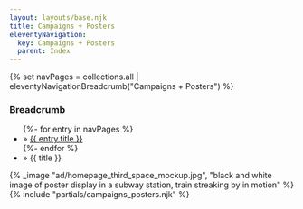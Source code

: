 ```yaml
---
layout: layouts/base.njk
title: Campaigns + Posters
eleventyNavigation:
  key: Campaigns + Posters
  parent: Index
---
```

{% set navPages = collections.all | eleventyNavigationBreadcrumb("Campaigns + Posters") %}
<div class="breadcrumb">
    <h3 class="visually-hidden">Breadcrumb</h3>
	<ul class="nav">{%- for entry in navPages %}
		<li class="nav-item"{% if entry.url == page.url %} class="active-breadcrumb"{% endif %}> » <a href="{{ entry.url }}">{{ entry.title }}</a></li>
  	    	{%- endfor %}
	    <li class="nav-item"><active-breadcrumb>» {{ title }}</active-breadcrumb></li>
	</ul>
</div>
<div class="container">
    <div class="full-width">{% _image "ad/homepage_third_space_mockup.jpg", "black and white image of poster display in a subway station, train streaking by in motion" %}</div>
	{% include "partials/campaigns_posters.njk" %}
</div>